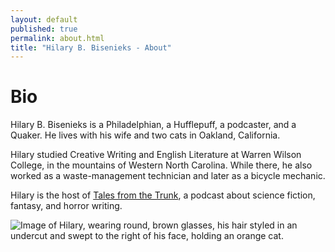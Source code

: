 ```yaml
---
layout: default
published: true
permalink: about.html
title: "Hilary B. Bisenieks - About"
---
```


Bio
===

Hilary B. Bisenieks is a Philadelphian, a Hufflepuff, a podcaster, and a Quaker.
He lives with his wife and two cats in Oakland, California.

Hilary studied Creative Writing and English Literature at Warren Wilson College,
in the mountains of Western North Carolina. While there, he also worked as a
waste-management technician and later as a bicycle mechanic.

Hilary is the host of [Tales from the Trunk](https://talesfromthetrunk.podbean.com),
a podcast about science fiction, fantasy, and horror writing.

<img src="{{ site.url }}/assets/the-author-and-a-cat.jpg" alt="Image of Hilary, wearing round, brown glasses, his hair styled in an undercut and swept to the right of his face, holding an orange cat.">
